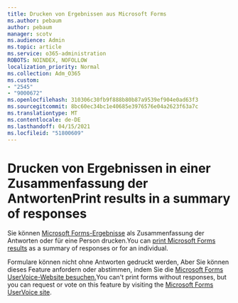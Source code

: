 ```yaml
---
title: Drucken von Ergebnissen aus Microsoft Forms
ms.author: pebaum
author: pebaum
manager: scotv
ms.audience: Admin
ms.topic: article
ms.service: o365-administration
ROBOTS: NOINDEX, NOFOLLOW
localization_priority: Normal
ms.collection: Adm_O365
ms.custom:
- "2545"
- "9000672"
ms.openlocfilehash: 310306c30fb9f888b80b87a9539ef904e0ad63f3
ms.sourcegitcommit: 8bc60ec34bc1e40685e3976576e04a2623f63a7c
ms.translationtype: MT
ms.contentlocale: de-DE
ms.lasthandoff: 04/15/2021
ms.locfileid: "51800609"
---
```

# <a name="print-results-in-a-summary-of-responses"></a><span data-ttu-id="e68f6-102">Drucken von Ergebnissen in einer Zusammenfassung der Antworten</span><span class="sxs-lookup"><span data-stu-id="e68f6-102">Print results in a summary of responses</span></span>

<span data-ttu-id="e68f6-103">Sie können [Microsoft Forms-Ergebnisse](https://support.office.com/article/print-a-form-22100b98-ba3c-41c1-9513-f76caca664fc) als Zusammenfassung der Antworten oder für eine Person drucken.</span><span class="sxs-lookup"><span data-stu-id="e68f6-103">You can [print Microsoft Forms results](https://support.office.com/article/print-a-form-22100b98-ba3c-41c1-9513-f76caca664fc) as a summary of responses or for an individual.</span></span> 

<span data-ttu-id="e68f6-104">Formulare können nicht ohne Antworten gedruckt werden, Aber Sie können dieses Feature anfordern oder abstimmen, indem Sie die [Microsoft Forms UserVoice-Website besuchen.](https://microsoftforms.uservoice.com/forums/386451-welcome-to-microsoft-forms-suggestion-box)</span><span class="sxs-lookup"><span data-stu-id="e68f6-104">You can't print forms without responses, but you can request or vote on this feature by visiting the [Microsoft Forms UserVoice site](https://microsoftforms.uservoice.com/forums/386451-welcome-to-microsoft-forms-suggestion-box).</span></span>
